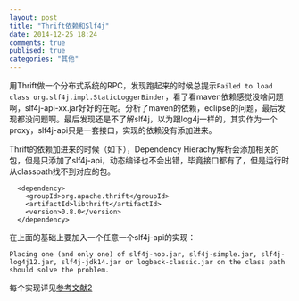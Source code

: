 ```yaml
---
layout: post
title: "Thrift依赖和Slf4j"
date: 2014-12-25 18:24
comments: true
publised: true
categories: "其他"
---
```

  
  用Thrift做一个分布式系统的RPC，发现跑起来的时候总提示`Failed to load class org.slf4j.impl.StaticLoggerBinder`，看了看maven依赖感觉没啥问题啊，slf4j-api-xx.jar好好的在呢。分析了maven的依赖，eclipse的问题，最后发现都没问题啊。最后发现还是不了解slf4j，以为跟log4j一样的，其实作为一个proxy，slf4j-api只是一套接口，实现的依赖没有添加进来。

   Thrift的依赖加进来的时候（如下），Dependency Hierachy解析会添加相关的包，但是只添加了slf4j-api，动态编译也不会出错，毕竟接口都有了，但是运行时从classpath找不到对应的包。

	  <dependency>
	  	<groupId>org.apache.thrift</groupId>
	  	<artifactId>libthrift</artifactId>
	  	<version>0.8.0</version>
	  </dependency>

  在上面的基础上要加入一个任意一个slf4j-api的实现：

	Placing one (and only one) of slf4j-nop.jar, slf4j-simple.jar, slf4j-log4j12.jar, slf4j-jdk14.jar or logback-classic.jar on the class path should solve the problem.

  每个实现详见[参考文献2][2]

[1]: http://www.slf4j.org/codes.html#StaticLoggerBinder   "SLF4J warning or error messages and their meanings"
[2]: http://blog.csdn.net/robert_mm/article/details/8197108 " slf4j-api、slf4j-log4j12以及log4j之间什么关系？"